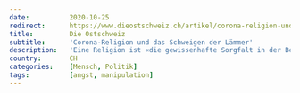 ```yaml
---
date:          2020-10-25
redirect:      https://www.dieostschweiz.ch/artikel/corona-religion-und-das-schweigen-der-laemmer-4Y5zoXD
title:         Die Ostschweiz
subtitle:      'Corona-Religion und das Schweigen der Lämmer'
description:   'Eine Religion ist «die gewissenhafte Sorgfalt in der Beachtung von Vorzeichen und Vorschriften». Das sollte uns allen langsam bekannt vorkommen.'
country:       CH
categories:    [Mensch, Politik]
tags:          [angst, manipulation]
---
```

